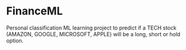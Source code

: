 # FinanceML
Personal classification ML learning project to predict if a TECH stock (AMAZON, GOOGLE, MICROSOFT, APPLE) will be a long, short or hold option.
